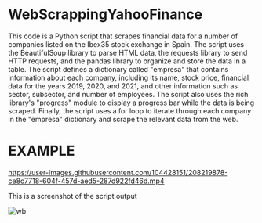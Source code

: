 # WebScrappingYahooFinance
This code is a Python script that scrapes financial data for a number of companies listed on the Ibex35 stock exchange in Spain. The script uses the BeautifulSoup library to parse HTML data, the requests library to send HTTP requests, and the pandas library to organize and store the data in a table. The script defines a dictionary called "empresa" that contains information about each company, including its name, stock price, financial data for the years 2019, 2020, and 2021, and other information such as sector, subsector, and number of employees. The script also uses the rich library's "progress" module to display a progress bar while the data is being scraped. Finally, the script uses a for loop to iterate through each company in the "empresa" dictionary and scrape the relevant data from the web.

# EXAMPLE

https://user-images.githubusercontent.com/104428151/208219878-ce8c7718-604f-457d-aed5-287d922fd46d.mp4

This is a screenshot of the script output

![wb](https://user-images.githubusercontent.com/104428151/209970854-62aff379-3174-4653-a988-ab67b1c0db9e.JPG)
